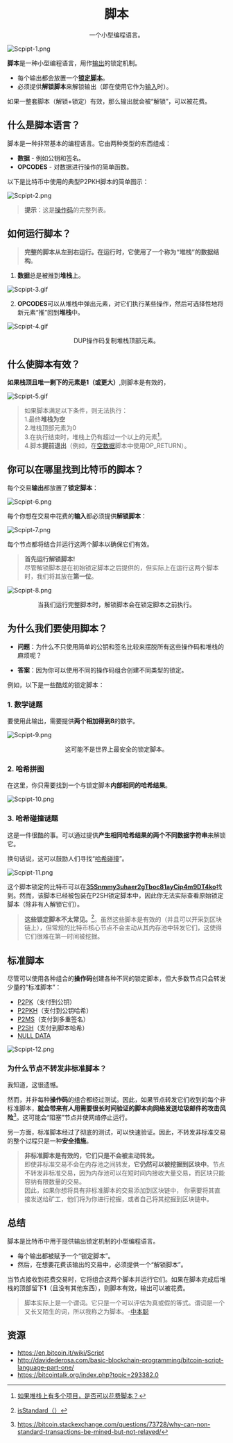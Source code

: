 # <center>脚本</center>
<center>一个小型编程语言。</center>

![Scpipt-1.png](img/Script-1%20(1).png)

**脚本**是一种小型编程语言，用作[输出](../Transaction/Transaction%20Data/output/output.md)的锁定机制。

* 每个输出都会放置一个[**锁定脚本**](../Transaction/Transaction%20Data/output/scriptPubKey/scriptPubKey.md)。
* 必须提供**解锁脚本**来解锁输出（即在使用它作为[输入](../Transaction/Transaction%20Data/Input/input.md)时）。

如果一整套脚本（解锁+锁定）有效，那么输出就会被“解锁”，可以被花费。

## 什么是脚本语言？
脚本是一种非常基本的编程语言。它由两种类型的东西组成：

* **数据** - 例如公钥和签名。
* **OPCODES** - 对数据进行操作的简单函数。
  
以下是比特币中使用的典型P2PKH脚本的简单图示：

![Scpipt-2.png](img/Script-2%20(1).png)

>**提示**：这是[操作码](https://en.bitcoin.it/wiki/Script#Opcodes)的完整列表。

## 如何运行脚本？
>**完整的脚本从左到右运行。在运行时，它使用了一个称为“堆栈”的数据结构**。

1. **数据**总是被推到**堆栈**上。

![Scpipt-3.gif](img/Script-3%20(1).gif)

2. **OPCODES**可以从堆栈中弹出元素，对它们执行某些操作，然后可选择性地将新元素“推”回到**堆栈**中。

![Scpipt-4.gif](img/Script-4%20(1).gif)

<center>DUP操作码复制堆栈顶部元素。</center>

## 什么使脚本有效？
**如果栈顶且唯一剩下的元素是1（或更大）**,则脚本是有效的，

![Scpipt-5.gif](img/Script-5%20(1).gif)

>如果脚本满足以下条件，则无法执行：  
1.最终**堆栈为空**  
2.堆栈顶部元素为0  
3.在执行结束时，堆栈上仍有超过一个以上的元素[^1]。  
4.脚本**提前退出**（例如，在[空数据](./NULL%20DATA/NULL%20DATA.md)脚本中使用OP_RETURN）。  

## 你可以在哪里找到比特币的脚本？

每个交易**输出**都放置了**锁定脚本**：

![Scpipt-6.png](img/Script-6%20(1).png)

每个你想在交易中花费的**输入**都必须提供**解锁脚本**：

![Scpipt-7.png](img/Script-7%20(1).png)

每个节点都将结合并运行这两个脚本以确保它们有效。

>**首先运行解锁脚本!**  
尽管解锁脚本是在初始锁定脚本之后提供的，但实际上在运行这两个脚本时，我们将其放在**第一位**。

![Scpipt-8.png](img/Script-8%20(1).png)

<center>当我们运行完整脚本时，解锁脚本会在锁定脚本之前执行。</center>

## 为什么我们要使用脚本？

* **问题**：为什么不只使用简单的公钥和签名比较来摆脱所有这些操作码和堆栈的麻烦呢？

* **答案**：因为你可以使用不同的操作码组合创建不同类型的锁定。

例如，以下是一些酷炫的锁定脚本：

### 1. 数学谜题
要使用此输出，需要提供**两个相加得到8**的数字。

![Scpipt-9.png](img/Script-9%20(1).png)

<center>这可能不是世界上最安全的锁定脚本。</center>

### 2. 哈希拼图
在这里，你只需要找到一个与锁定脚本**内部相同的哈希结果**。

![Scpipt-10.png](img/Script-10%20(1).png)

### 3. 哈希碰撞谜题
这是一件很酷的事。可以通过提供**产生相同哈希结果的两个不同数据字符串**来解锁它。

换句话说，这可以鼓励人们寻找“[哈希碰撞](https://bitcointalk.org/index.php?topic=293382.0)”。

![Scpipt-11.png](img/Script-11%20(1).png)

这个脚本锁定的比特币可以在[**35Snmmy3uhaer2gTboc81ayCip4m9DT4ko**](https://learnmeabitcoin.com/explorer/address/35Snmmy3uhaer2gTboc81ayCip4m9DT4ko)找到。然而，该脚本已经被包装在P2SH锁定脚本中，因此你无法实际查看原始锁定脚本（除非有人解锁它们）。

>**这些锁定脚本不太常见。**[^2]。虽然这些脚本是有效的（并且可以开采到区块链上），但常规的比特币核心节点不会主动从其内存池中转发它们，这使得它们很难在第一时间被挖掘。

## 标准脚本
尽管可以使用各种组合的**操作码**创建各种不同的锁定脚本，但大多数节点只会转发少量的“标准脚本”：

* [P2PK](./P2PK/P2PK.md)（支付到公钥）
* [P2PKH](./P2PKH/P2PKH.md)（支付到公钥哈希）
* [P2MS](./P2MS/P2MS.md)（支付到多重签名）
* [P2SH](./P2SH/P2SH.md)（支付到脚本哈希）
* [NULL DATA](./NULL%20DATA/NULL%20DATA.md)

![Scpipt-12.png](img/Script-12%20(1).png)

### 为什么节点不转发非标准脚本？

我知道，这很遗憾。

然而，并非每种**操作码**的组合都经过测试。因此，如果节点转发它们收到的每个非标准脚本，**就会带来有人用需要很长时间验证的脚本向网络发送垃圾邮件的攻击风险**[^3]。这可能会“阻塞”节点并使网络停止运行。

另一方面，标准脚本经过了彻底的测试，可以快速验证。因此，不转发非标准交易的整个过程只是一种**安全措施**。

>**非标准脚本是有效的，它们只是不会被主动转发。**  
即使非标准交易不会在内存池之间转发，**它仍然可以被挖掘到区块中**。节点不转发非标准交易，因为内存池可以在短时间内接收大量交易，而区块只能容纳有限数量的交易。  
因此，如果你想将具有非标准脚本的交易添加到区块链中， 你需要将其直接发送给矿工，他们将为你进行挖掘，或者自己将其挖掘到区块链中。

## 总结
脚本是比特币中用于提供输出锁定机制的小型编程语言。

* 每个输出都被赋予一个“锁定脚本”。
* 然后，在想要花费该输出的交易中，必须提供一个“解锁脚本”。

当节点接收到花费交易时，它将组合这两个脚本并运行它们。如果在脚本完成后堆栈的顶部留下**1**（且没有其他东西），则脚本有效，输出可以被花费。

>脚本实际上是一个谓词。它只是一个可以评估为真或假的等式。谓词是一个又长又陌生的词，所以我称之为脚本。-[中本聪](https://bitcointalk.org/index.php?topic=195.msg1611#msg1611)

## 资源
* https://en.bitcoin.it/wiki/Script
* http://davidederosa.com/basic-blockchain-programming/bitcoin-script-language-part-one/
* https://bitcointalk.org/index.php?topic=293382.0

[^1]:[如果堆栈上有多个项目，是否可以花费脚本？](https://bitcoin.stackexchange.com/questions/92039/is-a-script-spendable-if-multiple-items-are-left-on-the-stack)
[^2]:[isStandard（）](https://github.com/bitcoin/bitcoin/blob/master/src/policy/policy.cpp)
[^3]:https://bitcoin.stackexchange.com/questions/73728/why-can-non-standard-transactions-be-mined-but-not-relayed/
